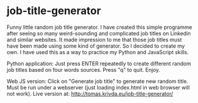 # job-title-generator

Funny little random job title generator. I have created this simple programme after seeing so many
weird-sounding and complicated job titles on Linkedin and similar websites. It made impression to me that those job titles
must have been made using some kind of generator. So I decided to create my own. I have used this as a way to practice
my Python and JavaScript skills.

Python application:
Just press ENTER repeatedly to create different random job titles based on four words sources. Press "q" to quit.
Enjoy.

Web JS version:
Click on "Generate job title" to generate new random title. Must be run under a webserver (just loading index.html in web browser will not work). Live version at: http://tomas.krivda.eu/job-title-generator/
